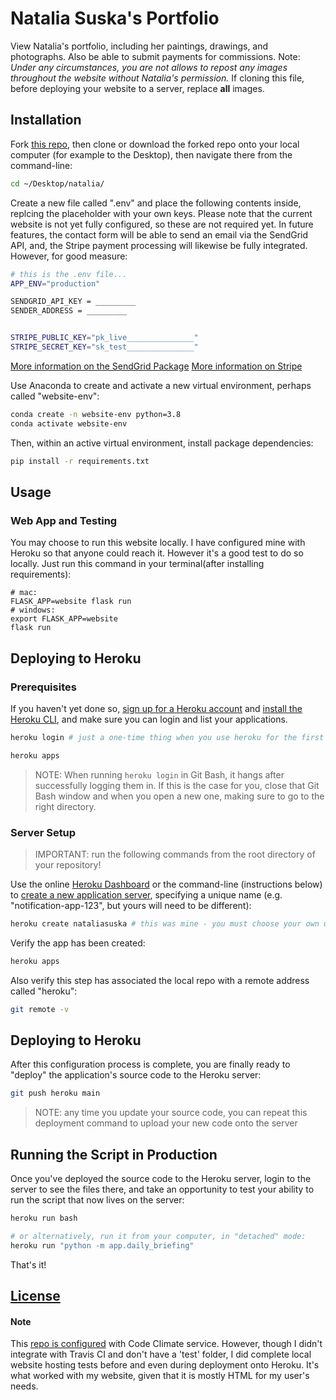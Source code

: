 # Natalia Suska's Portfolio 

View Natalia's portfolio, including her paintings, drawings, and photographs. Also be able to submit payments for commissions.
Note: *Under any circumstances, you are not allows to repost any images throughout the website without Natalia's permission.* 
If cloning this file, before deploying your website to a server, replace **all** images. 


## Installation

Fork [this repo](https://github.com/nataliasuska/natalia), then clone or download the forked repo onto your local computer (for example to the Desktop), then navigate there from the command-line:

```sh
cd ~/Desktop/natalia/
```

Create a new file called ".env" and place the following contents inside, replcing the placeholder with your own keys. Please note that the current website is not yet fully configured, so these are not required yet. In future features, the contact form will be able to send an email via the SendGrid API, and, the Stripe payment processing will likewise be fully integrated. However, for good measure:

```sh
# this is the .env file...
APP_ENV="production"

SENDGRID_API_KEY = _________
SENDER_ADDRESS = _________


STRIPE_PUBLIC_KEY="pk_live_______________"
STRIPE_SECRET_KEY="sk_test_______________"
```
[More information on the SendGrid Package](https://github.com/prof-rossetti/intro-to-python/blob/master/notes/python/packages/sendgrid.md)
[More information on Stripe](https://stripe.com/docs)

Use Anaconda to create and activate a new virtual environment, perhaps called "website-env":

```sh
conda create -n website-env python=3.8
conda activate website-env
```

Then, within an active virtual environment, install package dependencies:

```sh
pip install -r requirements.txt
```

## Usage

### Web App and Testing
You may choose to run this website locally. I have configured mine with Heroku so that anyone could reach it. However it's a good test to do so locally. Just run this command in your terminal(after installing requirements):

```
# mac:
FLASK_APP=website flask run
# windows:
export FLASK_APP=website
flask run
```

## Deploying to Heroku

### Prerequisites

If you haven't yet done so, [sign up for a Heroku account](https://github.com/prof-rossetti/intro-to-python/blob/master/notes/clis/heroku.md#prerequisites) and [install the Heroku CLI](https://github.com/prof-rossetti/intro-to-python/blob/master/notes/clis/heroku.md#installation), and make sure you can login and list your applications.

```sh
heroku login # just a one-time thing when you use heroku for the first time

heroku apps
```

> NOTE: When running `heroku login` in Git Bash, it hangs after successfully logging them in. If this is the case for you, close that Git Bash window and when you open a new one, making sure to go to the right directory.

### Server Setup

> IMPORTANT: run the following commands from the root directory of your repository!

Use the online [Heroku Dashboard](https://dashboard.heroku.com/) or the command-line (instructions below) to [create a new application server](https://dashboard.heroku.com/new-app), specifying a unique name (e.g. "notification-app-123", but yours will need to be different):

```sh
heroku create nataliasuska # this was mine - you must choose your own unique heroku name!
```

Verify the app has been created:

```sh
heroku apps
```

Also verify this step has associated the local repo with a remote address called "heroku":

```sh
git remote -v
```

## Deploying to Heroku

After this configuration process is complete, you are finally ready to "deploy" the application's source code to the Heroku server:

```sh
git push heroku main
```

> NOTE: any time you update your source code, you can repeat this deployment command to upload your new code onto the server

## Running the Script in Production

Once you've deployed the source code to the Heroku server, login to the server to see the files there, and take an opportunity to test your ability to run the script that now lives on the server:

```sh
heroku run bash 

# or alternatively, run it from your computer, in "detached" mode:
heroku run "python -m app.daily_briefing"
```
That's it!


## [License](https://github.com/nataliasuska/natalia/blob/main/LICENSE)

#### Note
This [repo is configured](https://codeclimate.com/github/nataliasuska/natalia) with Code Climate service. 
However, though I didn't integrate with Travis CI and don't have a 'test' folder, I did complete local website hosting tests before and even during deployment onto Heroku. It's what worked with my website, given that it is mostly HTML for my user's needs. 